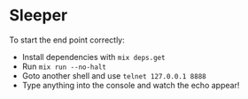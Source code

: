 # Sleeper

To start the end point correctly:

  * Install dependencies with `mix deps.get`
  * Run `mix run --no-halt`
  * Goto another shell and use `telnet 127.0.0.1 8888`
  * Type anything into the console and watch the echo appear!
